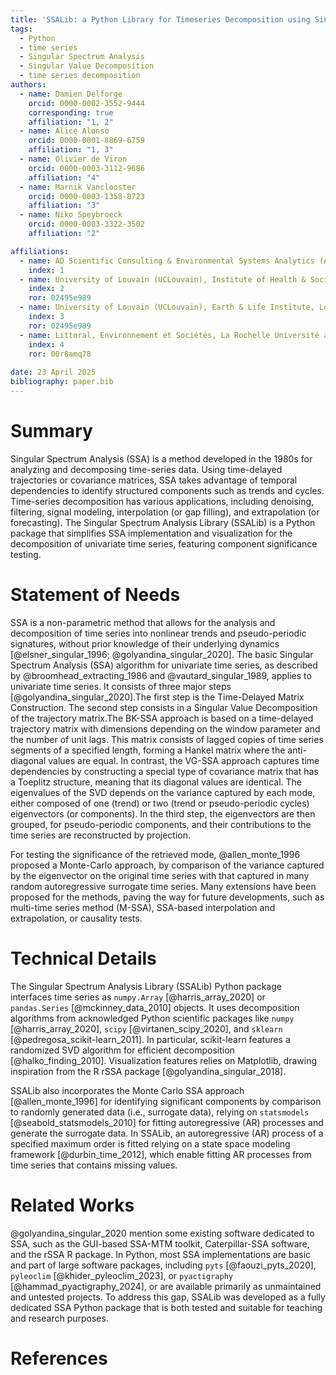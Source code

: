 ```yaml
---
title: 'SSALib: a Python Library for Timeseries Decomposition using Singular Spectrum Analysis'
tags:
  - Python
  - time series
  - Singular Spectrum Analysis
  - Singular Value Decomposition
  - time series decomposition
authors:
  - name: Damien Delforge
    orcid: 0000-0002-3552-9444
    corresponding: true
    affiliation: "1, 2"
  - name: Alice Alonso
    orcid: 0000-0001-8869-6759
    affiliation: "1, 3"
  - name: Olivier de Viron
    orcid: 0000-0003-3112-9686
    affiliation: "4"
  - name: Marnik Vanclooster
    orcid: 0000-0003-1358-8723
    affiliation: "3"
  - name: Niko Speybroeck
    orcid: 0000-0003-3322-3502
    affiliation: "2"

affiliations:
  - name: AD Scientific Consulting & Environmental Systems Analytics (ADSCIAN), Brussels, Belgium.
    index: 1
  - name: University of Louvain (UCLouvain), Institute of Health & Society, Brussels, Belgium.
    index: 2
    ror: 02495e989
  - name: University of Louvain (UCLouvain), Earth & Life Institute, Louvain-la-Neuve, Belgium.
    index: 3
    ror: 02495e989
  - name: Littoral, Environnement et Sociétés, La Rochelle Université and CNRS (UMR7266), La Rochelle, France
    index: 4
    ror: 00r8amq78
      
date: 23 April 2025
bibliography: paper.bib
---
```


# Summary

Singular Spectrum Analysis (SSA) is a method developed in the 1980s for
analyzing and decomposing time-series data. Using time-delayed
trajectories or covariance matrices, SSA takes advantage of temporal
dependencies to identify structured components such as trends and cycles. 
Time-series decomposition has various applications, including denoising, 
filtering, signal modeling, interpolation (or gap filling), and extrapolation 
(or forecasting). The Singular Spectrum Analysis Library (SSALib) is a Python 
package that simplifies SSA implementation and visualization for the 
decomposition of univariate time series, featuring component significance 
testing.  

# Statement of Needs

SSA is a non-parametric method that allows for the analysis and decomposition of
time series into nonlinear trends and pseudo-periodic signatures, without prior
knowledge of their underlying dynamics 
[@elsner_singular_1996; @golyandina_singular_2020]. The basic Singular Spectrum 
Analysis (SSA) algorithm for univariate time series, as described by 
@broomhead_extracting_1986 and @vautard_singular_1989, applies to univariate 
time series. It consists of three major steps [@golyandina_singular_2020].The 
first step is the Time-Delayed Matrix Construction. The second step consists in 
a Singular Value Decomposition of the trajectory matrix.The BK-SSA approach is 
based on a time-delayed trajectory matrix with dimensions depending on the 
window parameter and the number of unit lags. This matrix consists of lagged 
copies of time series segments of a specified length, forming a Hankel matrix 
where the anti-diagonal values are equal. In contrast, the VG-SSA approach 
captures time dependencies by constructing a special type of covariance matrix 
that has a Toeplitz structure, meaning that its diagonal values are identical. 
The eigenvalues of the SVD depends on the variance captured by each mode, 
either composed of one (trend) or two (trend or pseudo-periodic cycles) 
eigenvectors (or components). In the third step, the eigenvectors are 
then grouped, for pseudo-periodic components, and their contributions to the 
time series are reconstructed by projection. 

For testing the significance of the retrieved mode, @allen_monte_1996 
proposed a Monte-Carlo approach, by comparison of the variance captured by the 
eigenvector on the original time series with that captured in many random 
autoregressive surrogate time series. Many extensions have been proposed for 
the methods, paving the way for future developments, such as multi-time 
series method (M-SSA), SSA-based interpolation and extrapolation, or causality 
tests.

# Technical Details

The Singular Spectrum Analysis Library (SSALib) Python package interfaces 
time series as `numpy.Array` [@harris_array_2020] or `pandas.Series` 
[@mckinney_data_2010] objects. It uses decomposition algorithms from 
acknowledged Python scientific packages like `numpy` [@harris_array_2020], 
`scipy` [@virtanen_scipy_2020], and `sklearn` [@pedregosa_scikit-learn_2011]. 
In particular, scikit-learn features a randomized SVD algorithm for efficient 
decomposition [@halko_finding_2010]. Visualization features relies on 
Matplotlib, drawing inspiration from the R rSSA package 
[@golyandina_singular_2018].

SSALib also incorporates the Monte Carlo SSA approach [@allen_monte_1996] for 
identifying significant components by comparison to randomly generated data 
(i.e., surrogate data), relying on `statsmodels` [@seabold_statsmodels_2010] 
for fitting autoregressive (AR) processes and generate the surrogate data. In
SSALib, an autoregressive (AR) process of a specified maximum order is fitted
relying on a state space modeling framework [@durbin_time_2012], which enable 
fitting AR processes from time series that contains missing values.

# Related Works

@golyandina_singular_2020 mention some existing software dedicated to
SSA, such as the GUI-based SSA-MTM toolkit, Caterpillar-SSA software, and the
rSSA R package. In Python, most SSA implementations are basic and part of large
software packages, including `pyts` [@faouzi_pyts_2020], `pyleoclim`
[@khider_pyleoclim_2023], or `pyactigraphy` [@hammad_pyactigraphy_2024], or are
available primarily as unmaintained and untested projects. To address this gap,
SSALib was developed as a fully dedicated SSA Python package
that is both tested and suitable for teaching and research purposes.

# References
